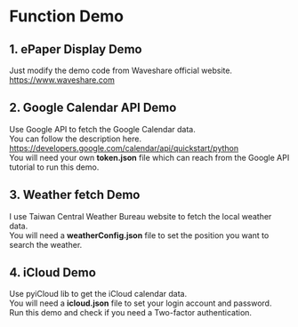 ﻿# Function Demo

## 1. ePaper Display Demo
Just modify the demo code from Waveshare official website.  
https://www.waveshare.com


## 2. Google Calendar API Demo
Use Google API to fetch the Google Calendar data.  
You can follow the description here.
https://developers.google.com/calendar/api/quickstart/python  
You will need your own **token.json** file which can reach from the Google API tutorial to run this demo.


## 3. Weather fetch Demo
I use Taiwan Central Weather Bureau website to fetch the local weather data.  
You will need a **weatherConfig.json** file to set the position you want to search the weather.

## 4. iCloud Demo
Use pyiCloud lib to get the iCloud calendar data.  
You will need a **icloud.json** file to set your login account and password.  
Run this demo and check if you need a Two-factor authentication.
